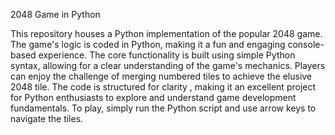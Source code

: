2048 Game in Python

This repository houses a Python implementation of the popular 2048 game. 
The game's logic is coded in Python, making it a fun and engaging console-based experience.
The core functionality is built using simple Python syntax, allowing for a clear understanding of the game's mechanics. 
Players can enjoy the challenge of merging numbered tiles to achieve the elusive 2048 tile. The code is structured for clarity
, making it an excellent project for Python enthusiasts to explore and understand game development fundamentals. To play, 
simply run the Python script and use arrow keys to navigate the tiles.


